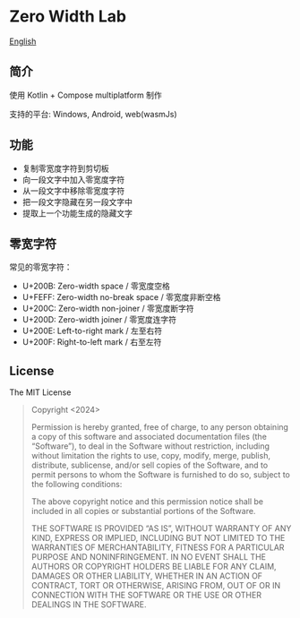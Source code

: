 # Zero Width Lab

[English](Readme.md)

## 简介

使用 Kotlin + Compose multiplatform 制作

支持的平台: Windows, Android, web(wasmJs)

## 功能

- 复制零宽度字符到剪切板
- 向一段文字中加入零宽度字符
- 从一段文字中移除零宽度字符
- 把一段文字隐藏在另一段文字中
- 提取上一个功能生成的隐藏文字

## 零宽字符

常见的零宽字符：

- U+200B: Zero-width space / 零宽度空格
- U+FEFF: Zero-width no-break space / 零宽度非断空格
- U+200C: Zero-width non-joiner / 零宽度断字符
- U+200D: Zero-width joiner / 零宽度连字符
- U+200E: Left-to-right mark / 左至右符
- U+200F: Right-to-left mark / 右至左符

## License

The MIT License

> Copyright <2024> <Bin Tianqi>
>
> Permission is hereby granted, free of charge, to any person obtaining a copy of this software and associated documentation files (the “Software”), to deal in the Software without restriction, including without limitation the rights to use, copy, modify, merge, publish, distribute, sublicense, and/or sell copies of the Software, and to permit persons to whom the Software is furnished to do so, subject to the following conditions:
>
> The above copyright notice and this permission notice shall be included in all copies or substantial portions of the Software.
>
> THE SOFTWARE IS PROVIDED “AS IS”, WITHOUT WARRANTY OF ANY KIND, EXPRESS OR IMPLIED, INCLUDING BUT NOT LIMITED TO THE WARRANTIES OF MERCHANTABILITY, FITNESS FOR A PARTICULAR PURPOSE AND NONINFRINGEMENT. IN NO EVENT SHALL THE AUTHORS OR COPYRIGHT HOLDERS BE LIABLE FOR ANY CLAIM, DAMAGES OR OTHER LIABILITY, WHETHER IN AN ACTION OF CONTRACT, TORT OR OTHERWISE, ARISING FROM, OUT OF OR IN CONNECTION WITH THE SOFTWARE OR THE USE OR OTHER DEALINGS IN THE SOFTWARE.

